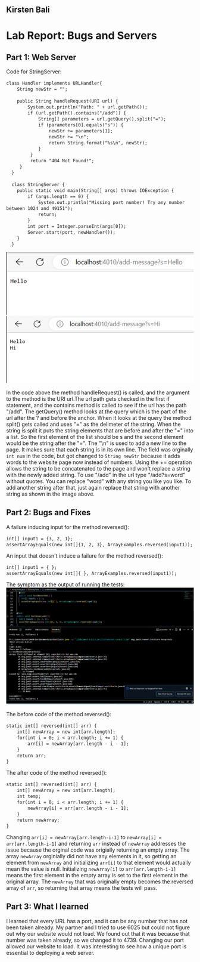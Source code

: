 ## Kirsten Bali

# Lab Report: Bugs and Servers


## Part 1: Web Server

Code for StringServer:
    
    class Handler implements URLHandler{
        String newStr = "";
       
        public String handleRequest(URI url) {
            System.out.println("Path: " + url.getPath());
            if (url.getPath().contains("/add")) {
                String[] parameters = url.getQuery().split("=");
                if (parameters[0].equals("s")) {
                    newStr += parameters[1];
                    newStr += "\n";
                    return String.format("%s\n", newStr);
                }
             }
             return "404 Not Found!";
         }
      }
      
      class StringServer {
        public static void main(String[] args) throws IOException {
            if (args.length == 0) {
                System.out.println("Missing port number! Try any number between 1024 and 49151");
                return;
            }
            int port = Integer.parseInt(args[0]);
            Server.start(port, newHandler());
        }
      }

![Image](Lab2Part1Web1.png)  ![Image](Lab2Part1Web2.png)

In the code above the method handleRequest() is called, and the argument to the method is the URI url.The url path gets checked in the first if statement, and the contains method is called to see if the url has the path "/add". The getQuery() method looks at the query which is the part of the url after the ? and before the anchor. When it looks at the query the method split() gets called and uses "=" as the delimeter of the string. When the string is split it puts the string elements that are before and after the "=" into a list. So the first element of the list should be s and the second element would be the string after the "=". The "\n" is used to add a new line to the page. It makes sure that each string is in its own line. The field was orginally `int num` in the code, but got changed to `String newStr` because it adds words to the website page now instead of numbers. Using the += operation allows the string to be concatenated to the page and won't replace a string with the newly added string. To use "/add" in the url type "/add?s=word" without quotes. You can replace "word" with any string you like you like. To add another string after that, just again replace that string with another string as shown in the image above. 

## Part 2: Bugs and Fixes

A failure inducing input for the method reversed():

    int[] input1 = {3, 2, 1};
    assertArrayEquals(new int[]{1, 2, 3}, ArrayExamples.reversed(input1));
    
An input that doesn't induce a failure for the method reversed():

    int[] input1 = { };
    assertArrayEquals(new int[]{ }, ArrayExamples.reversed(input1));
    
The symptom as the output of running the tests:
![Image](Lab3Part2.png)

The before code of the method reversed(): 

    static int[] reversed(int[] arr) {
        int[] newArray = new int[arr.length];
        for(int i = 0; i < arr.length; i += 1) {
            arr[i] = newArray[arr.length - i - 1];
        }
        return arr;
    }

The after code of the method reversed():

    static int[] reversed(int[] arr) {
        int[] newArray = new int[arr.length];
        int temp;
        for(int i = 0; i < arr.length; i += 1) {
            newArray[i] = arr[arr.length - i - 1];
        }
        return newArray;
    }

Changing `arr[i] = newArray[arr.length-i-1]` to `newArray[i] = arr[arr.length-i-1]` and returning `arr` instead of `newArray` addresses the issue because the orginal code was origially returning an empty array. The array `newArray` orginially did not have any elements in it, so getting an element from `newArray` and initializing `arr[i]` to that element would actually mean the value is null. Initializing `newArray[i]` to `arr[arr.length-i-1]` means the first element in the empty array is set to the first element in the original array. The `newArray` that was originally empty becomes the reversed array of `arr`, so returning that array means the tests will pass.

## Part 3: What I learned

I learned that every URL has a port, and it can be any number that has not been taken already. My partner and I tried to use 6025 but could not figure out why our website would not load. We found out that it was because that number was taken already, so we changed it to 4739. Changing our port allowed our website to load. It was interesting to see how a unique port is essential to deploying a web server.
